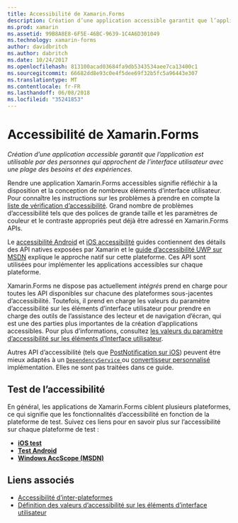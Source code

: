 ```yaml
---
title: Accessibilité de Xamarin.Forms
description: Création d’une application accessible garantit que l’application est utilisable par des personnes qui approchent de l’interface utilisateur avec une plage des besoins et des expériences.
ms.prod: xamarin
ms.assetid: 99B8A8E8-6F5E-46BC-9639-1C4A6D301049
ms.technology: xamarin-forms
author: davidbritch
ms.author: dabritch
ms.date: 10/24/2017
ms.openlocfilehash: 813100acad03684fa9db5343534aee7ca13400c1
ms.sourcegitcommit: 66682dd8e93c0e4f5dee69f32b5fc5a96443e307
ms.translationtype: MT
ms.contentlocale: fr-FR
ms.lasthandoff: 06/08/2018
ms.locfileid: "35241853"
---
```

# <a name="xamarinforms-accessibility"></a>Accessibilité de Xamarin.Forms

_Création d’une application accessible garantit que l’application est utilisable par des personnes qui approchent de l’interface utilisateur avec une plage des besoins et des expériences._

Rendre une application Xamarin.Forms accessibles signifie réfléchir à la disposition et la conception de nombreux éléments d’interface utilisateur. Pour connaître les instructions sur les problèmes à prendre en compte la [liste de vérification d’accessibilité](~/cross-platform/app-fundamentals/accessibility.md). Grand nombre de problèmes d’accessibilité tels que des polices de grande taille et les paramètres de couleur et le contraste appropriés peut déjà être adressé en Xamarin.Forms APIs.

Le [accessibilité Android](~/android/app-fundamentals/accessibility.md) et [iOS accessibilité](~/ios/app-fundamentals/accessibility.md) guides contiennent des détails des API natives exposées par Xamarin et le [guide d’accessibilité UWP sur MSDN](https://msdn.microsoft.com/windows/uwp/accessibility/basic-accessibility-information) explique le approche natif sur cette plateforme. Ces API sont utilisées pour implémenter les applications accessibles sur chaque plateforme.

Xamarin.Forms ne dispose pas actuellement *intégrés* prend en charge pour toutes les API disponibles sur chacune des plateformes sous-jacentes d’accessibilité. Toutefois, il prend en charge les valeurs du paramètre d’accessibilité sur les éléments d’interface utilisateur pour prendre en charge des outils de l’assistance des lecteur et de navigation d’écran, qui est une des parties plus importantes de la création d’applications accessibles. Pour plus d’informations, consultez [les valeurs du paramètre d’accessibilité sur les éléments d’Interface utilisateur](~/xamarin-forms/app-fundamentals/accessibility/setting-accessibility-values.md).

Autres API d’accessibilité (tels que [PostNotification sur iOS](~/ios/app-fundamentals/accessibility.md)) peuvent être mieux adaptés à un [ `DependencyService` ](~/xamarin-forms/app-fundamentals/dependency-service/index.md) ou [convertisseur personnalisé](~/xamarin-forms/app-fundamentals/custom-renderer/index.md) implémentation. Elles ne sont pas traitées dans ce guide.

## <a name="testing-accessibility"></a>Test de l’accessibilité

En général, les applications de Xamarin.Forms ciblent plusieurs plateformes, ce qui signifie que les fonctionnalités d’accessibilité en fonction de la plateforme de test. Suivez ces liens pour en savoir plus sur l’accessibilité sur chaque plateforme de test :

- [**iOS test**](~/ios/app-fundamentals/accessibility.md)
- [**Test Android**](~/android/app-fundamentals/accessibility.md)
- [**Windows AccScope (MSDN)**](https://msdn.microsoft.com/library/windows/desktop/dn433239)


## <a name="related-links"></a>Liens associés

- [Accessibilité d’inter-plateformes](~/cross-platform/app-fundamentals/accessibility.md)
- [Définition des valeurs d’accessibilité sur les éléments d’interface utilisateur](~/xamarin-forms/app-fundamentals/accessibility/setting-accessibility-values.md)
